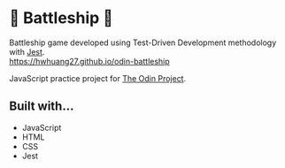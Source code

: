 # 🚀 Battleship 🚀

Battleship game developed using Test-Driven Development methodology with [Jest](https://jestjs.io/).\
https://hwhuang27.github.io/odin-battleship

JavaScript practice project for [The Odin Project](https://www.theodinproject.com/).

## Built with...
- JavaScript
- HTML 
- CSS
- Jest
